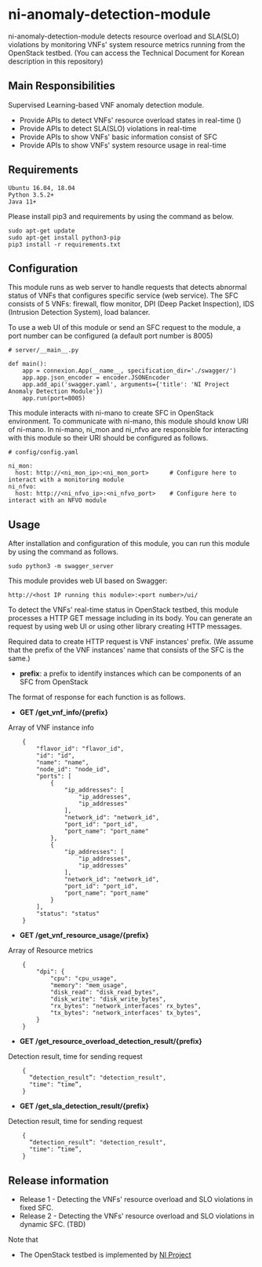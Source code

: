 # ni-anomaly-detection-module
ni-anomaly-detection-module detects resource overload and SLA(SLO) violations by monitoring VNFs' system resource metrics running from the OpenStack testbed. (You can access the Technical Document for Korean description in this repository)

## Main Responsibilities
Supervised Learning-based VNF anomaly detection module.
- Provide APIs to detect VNFs' resource overload states in real-time ()
- Provide APIs to detect SLA(SLO) violations in real-time
- Provide APIs to show VNFs' basic information consist of SFC
- Provide APIs to show VNFs' system resource usage in real-time

## Requirements
```
Ubuntu 16.04, 18.04
Python 3.5.2+
Java 11+
```

Please install pip3 and requirements by using the command as below.
```
sudo apt-get update
sudo apt-get install python3-pip
pip3 install -r requirements.txt
```

## Configuration
This module runs as web server to handle requests that detects abnormal status of VNFs that configures specific service (web service). The SFC consists of 5 VNFs: firewall, flow monitor, DPI (Deep Packet Inspection), IDS (Intrusion Detection System), load balancer.

To use a web UI of this module or send an SFC request to the module, a port number can be configured (a default port number is 8005)

```
# server/__main__.py

def main():
    app = connexion.App(__name__, specification_dir='./swagger/')
    app.app.json_encoder = encoder.JSONEncoder
    app.add_api('swagger.yaml', arguments={'title': 'NI Project Anomaly Detection Module'})
    app.run(port=8005)
```

This module interacts with ni-mano to create SFC in OpenStack environment.
To communicate with ni-mano, this module should know URI of ni-mano.
In ni-mano, ni_mon and ni_nfvo are responsible for interacting with this module so their URI should be configured as follows.

```
# config/config.yaml

ni_mon:
  host: http://<ni_mon_ip>:<ni_mon_port>      # Configure here to interact with a monitoring module
ni_nfvo:
  host: http://<ni_nfvo_ip>:<ni_nfvo_port>    # Configure here to interact with an NFVO module
```


## Usage

After installation and configuration of this module, you can run this module by using the command as follows.

```
sudo python3 -m swagger_server
```

This module provides web UI based on Swagger:

```
http://<host IP running this module>:<port number>/ui/
```

To detect the VNFs' real-time status in OpenStack testbed, this module processes a HTTP GET message including in its body.
You can generate an request by using web UI or using other library creating HTTP messages.

Required data to create HTTP request is VNF instances' prefix.
(We assume that the prefix of the VNF instances' name that consists of the SFC is the same.)

- **prefix**: a prefix to identify instances which can be components of an SFC from OpenStack


The format of response for each function is as follows.


- **GET /get_vnf_info/{prefix}**

Array of VNF instance info

```
	{
    	"flavor_id": "flavor_id",
    	"id": "id",
    	"name": "name",
    	"node_id": "node_id",
    	"ports": [
      		{
	        	"ip_addresses": [
          			"ip_addresses",
          			"ip_addresses"
        		],
        		"network_id": "network_id",
        		"port_id": "port_id",
        		"port_name": "port_name"
      		},
      		{
        		"ip_addresses": [
          			"ip_addresses",
          			"ip_addresses"
        		],
        		"network_id": "network_id",
        		"port_id": "port_id",
        		"port_name": "port_name"
      		}
    	],
    	"status": "status"
  	}
```

- **GET /get_vnf_resource_usage/{prefix}**

Array of Resource metrics

```
    {
		"dpi": {
    		"cpu": "cpu_usage",
    		"memory": "mem_usage",
	    	"disk_read": "disk_read_bytes",
    		"disk_write": "disk_write_bytes",
    		"rx_bytes": "network_interfaces' rx_bytes",
    		"tx_bytes": "network_interfaces' tx_bytes",
  		}
    }
```

- **GET /get_resource_overload_detection_result/{prefix}**

Detection result, time for sending request

```
    {
      “detection_result”: "detection_result",
      "time": “time”,
    }
```

- **GET /get_sla_detection_result/{prefix}**

Detection result, time for sending request

```
    {
      “detection_result”: "detection_result",
      "time": “time”,
    }
```

## Release information
* Release 1 - Detecting the VNFs' resource overload and SLO violations in fixed SFC.
* Release 2 - Detecting the VNFs' resource overload and SLO violations in dynamic SFC. (TBD)

Note that
* The OpenStack testbed is implemented by [NI Project](https://github.com/dpnm-ni)
